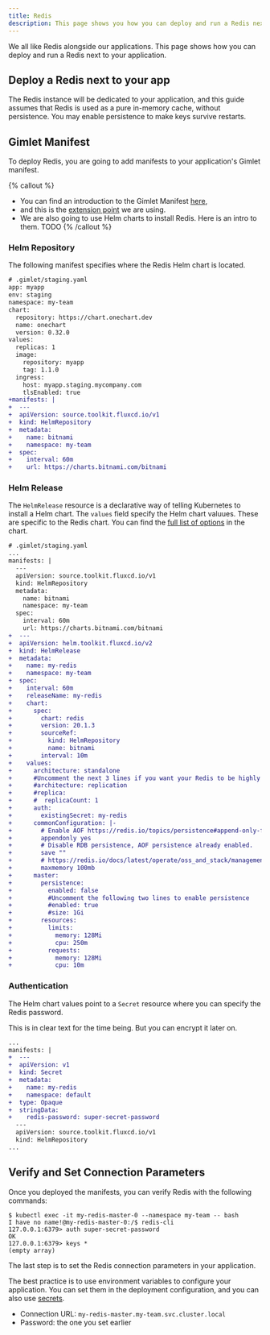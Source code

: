 ```yaml
---
title: Redis
description: This page shows you how you can deploy and run a Redis next to your application.
---
```


We all like Redis alongside our applications. This page shows how you can deploy and run a Redis next to your application.

## Deploy a Redis next to your app

The Redis instance will be dedicated to your application, and this guide assumes that Redis is used as a pure in-memory cache, without persistence. You may enable persistence to make keys survive restarts.

## Gimlet Manifest

To deploy Redis, you are going to add manifests to your application's Gimlet manifest.

{% callout %}
- You can find an introduction to the Gimlet Manifest [here](/docs/deployment-settings/deployment-configuration),
- and this is the [extension point](/docs/reference/gimlet-manifest-reference#using-raw-manifests) we are using.
- We are also going to use Helm charts to install Redis. Here is an intro to them. TODO
{% /callout %}

### Helm Repository

The following manifest specifies where the Redis Helm chart is located.

```diff
# .gimlet/staging.yaml
app: myapp
env: staging
namespace: my-team
chart:
  repository: https://chart.onechart.dev
  name: onechart
  version: 0.32.0
values:
  replicas: 1
  image:
    repository: myapp
    tag: 1.1.0
  ingress:
    host: myapp.staging.mycompany.com
    tlsEnabled: true
+manifests: |
+  ---
+  apiVersion: source.toolkit.fluxcd.io/v1
+  kind: HelmRepository
+  metadata:
+    name: bitnami
+    namespace: my-team
+  spec:
+    interval: 60m
+    url: https://charts.bitnami.com/bitnami
```

### Helm Release

The `HelmRelease` resource is a declarative way of telling Kubernetes to install a Helm chart. The `values` field specify the Helm chart valuues. These are specific to the Redis chart. You can find the [full list of options](https://github.com/bitnami/charts/blob/main/bitnami/redis/values.yaml) in the chart.

```diff
# .gimlet/staging.yaml
...
manifests: |
  ---
  apiVersion: source.toolkit.fluxcd.io/v1
  kind: HelmRepository
  metadata:
    name: bitnami
    namespace: my-team
  spec:
    interval: 60m
    url: https://charts.bitnami.com/bitnami
+  ---
+  apiVersion: helm.toolkit.fluxcd.io/v2
+  kind: HelmRelease
+  metadata:
+    name: my-redis
+    namespace: my-team
+  spec:
+    interval: 60m
+    releaseName: my-redis
+    chart:
+      spec:
+        chart: redis
+        version: 20.1.3
+        sourceRef:
+          kind: HelmRepository
+          name: bitnami
+        interval: 10m
+    values:
+      architecture: standalone
+      #Uncomment the next 3 lines if you want your Redis to be highly available
+      #architecture: replication
+      #replica:
+      #  replicaCount: 1
+      auth:
+        existingSecret: my-redis
+      commonConfiguration: |-
+        # Enable AOF https://redis.io/topics/persistence#append-only-file
+        appendonly yes
+        # Disable RDB persistence, AOF persistence already enabled.
+        save ""
+        # https://redis.io/docs/latest/operate/oss_and_stack/management/config/#configuring-redis-as-a-cache
+        maxmemory 100mb
+      master:
+        persistence:
+          enabled: false
+          #Uncomment the following two lines to enable persistence 
+          #enabled: true
+          #size: 1Gi
+        resources:
+          limits:
+            memory: 128Mi
+            cpu: 250m
+          requests:
+            memory: 128Mi
+            cpu: 10m
```

### Authentication

The Helm chart values point to a `Secret` resource where you can specify the Redis password.

This is in clear text for the time being. But you can encrypt it later on.

```diff
...
manifests: |
+  ---
+  apiVersion: v1
+  kind: Secret
+  metadata:
+    name: my-redis
+    namespace: default
+  type: Opaque
+  stringData:
+    redis-password: super-secret-password
  ---
  apiVersion: source.toolkit.fluxcd.io/v1
  kind: HelmRepository
...
```

## Verify and Set Connection Parameters

Once you deployed the manifests, you can verify Redis with the following commands:

```
$ kubectl exec -it my-redis-master-0 --namespace my-team -- bash
I have no name!@my-redis-master-0:/$ redis-cli
127.0.0.1:6379> auth super-secret-password
OK
127.0.0.1:6379> keys *
(empty array) 
```

The last step is to set the Redis connection parameters in your application.

The best practice is to use environment variables to configure your application. You can set them in the deployment configuration, and you can also use [secrets](/docs/deployment-settings/secrets).

* Connection URL: `my-redis-master.my-team.svc.cluster.local`
* Password: the one you set earlier
